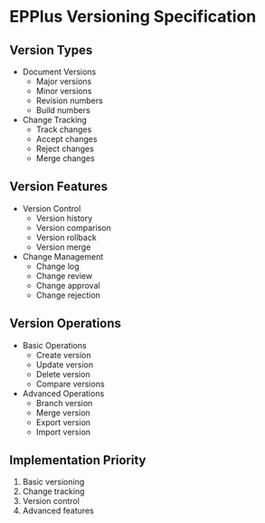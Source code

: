 # EPPlus Versioning Specification

## Version Types
- Document Versions
  - Major versions
  - Minor versions
  - Revision numbers
  - Build numbers
- Change Tracking
  - Track changes
  - Accept changes
  - Reject changes
  - Merge changes

## Version Features
- Version Control
  - Version history
  - Version comparison
  - Version rollback
  - Version merge
- Change Management
  - Change log
  - Change review
  - Change approval
  - Change rejection

## Version Operations
- Basic Operations
  - Create version
  - Update version
  - Delete version
  - Compare versions
- Advanced Operations
  - Branch version
  - Merge version
  - Export version
  - Import version

## Implementation Priority
1. Basic versioning
2. Change tracking
3. Version control
4. Advanced features